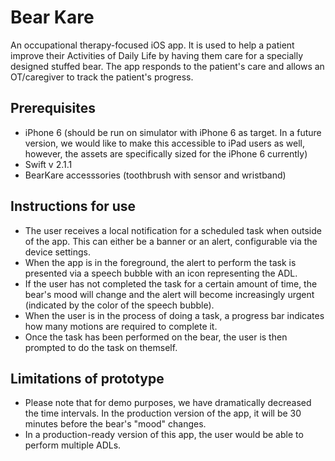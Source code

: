 # Bear Kare
An occupational therapy-focused iOS app. It is used to help a patient improve their Activities of Daily Life by having them care for a specially designed stuffed bear. The app responds to the patient's care and allows an OT/caregiver to track the patient's progress.

## Prerequisites
* iPhone 6 (should be run on simulator with iPhone 6 as target. In a future version, we would like to make this accessible to iPad users as well, however, the assets are specifically sized for the iPhone 6 currently)
* Swift v 2.1.1
* BearKare accesssories (toothbrush with sensor and wristband)

## Instructions for use
* The user receives a local notification for a scheduled task when outside of the app. This can either be a banner or an alert, configurable via the device settings. 
* When the app is in the foreground, the alert to perform the task is presented via a speech bubble with an icon representing the ADL. 
* If the user has not completed the task for a certain amount of time, the bear's mood will change and the alert will become increasingly urgent (indicated by the color of the speech bubble). 
* When the user is in the process of doing a task, a progress bar indicates how many motions are required to complete it.
* Once the task has been performed on the bear, the user is then prompted to do the task on themself. 

## Limitations of prototype
* Please note that for demo purposes, we have dramatically decreased the time intervals. In the production version of the app, it will be 30 minutes before the bear's "mood" changes.
* In a production-ready version of this app, the user would be able to perform multiple ADLs.
